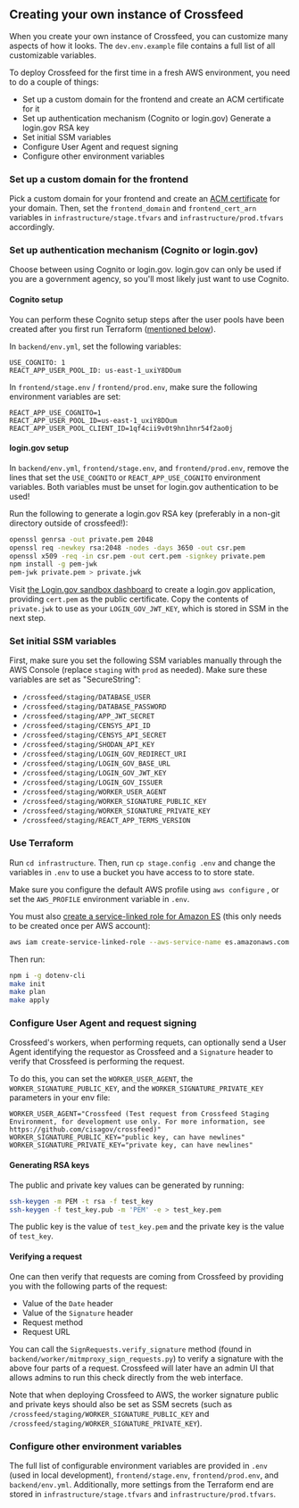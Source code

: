 ## Creating your own instance of Crossfeed

When you create your own instance of Crossfeed, you can customize many aspects of how it looks. The `dev.env.example` file contains a full list of all customizable variables.

To deploy Crossfeed for the first time in a fresh AWS environment, you need to do a couple of things:

- Set up a custom domain for the frontend and create an ACM certificate for it
- Set up authentication mechanism (Cognito or login.gov) Generate a login.gov RSA key
- Set initial SSM variables
- Configure User Agent and request signing
- Configure other environment variables


### Set up a custom domain for the frontend

Pick a custom domain for your frontend and create an [ACM certificate](https://docs.aws.amazon.com/acm/latest/userguide/gs-acm-request-public.html) for your domain. Then, set the `frontend_domain` and `frontend_cert_arn` variables in `infrastructure/stage.tfvars` and `infrastructure/prod.tfvars` accordingly.

### Set up authentication mechanism (Cognito or login.gov)

Choose between using Cognito or login.gov. login.gov can only be used if you are
a government agency, so you'll most likely just want to use Cognito.

#### Cognito setup

You can perform these Cognito setup steps after the user pools have been created after you first run Terraform ([mentioned below](#use-terraform)).

In `backend/env.yml`, set the following variables:

```
USE_COGNITO: 1
REACT_APP_USER_POOL_ID: us-east-1_uxiY8DOum
```

In `frontend/stage.env` / `frontend/prod.env`, make sure the following environment variables are set:

```
REACT_APP_USE_COGNITO=1
REACT_APP_USER_POOL_ID=us-east-1_uxiY8DOum
REACT_APP_USER_POOL_CLIENT_ID=1qf4cii9v0t9hn1hnr54f2ao0j
```

#### login.gov setup

In `backend/env.yml`, `frontend/stage.env`, and `frontend/prod.env`, remove the lines that set the `USE_COGNITO` or `REACT_APP_USE_COGNITO` environment variables. Both variables must be unset for login.gov authentication to be used!

Run the following to generate a login.gov RSA key (preferably in a non-git directory outside of crossfeed!):

```bash
openssl genrsa -out private.pem 2048
openssl req -newkey rsa:2048 -nodes -days 3650 -out csr.pem
openssl x509 -req -in csr.pem -out cert.pem -signkey private.pem
npm install -g pem-jwk
pem-jwk private.pem > private.jwk
```

Visit [the Login.gov sandbox dashboard](https://dashboard.int.identitysandbox.gov/) to create a login.gov application, providing `cert.pem` as the public certificate. Copy the contents of `private.jwk` to use as your `LOGIN_GOV_JWT_KEY`, which is stored in SSM in the next step.

### Set initial SSM variables

First, make sure you set the following SSM variables manually through the AWS Console (replace `staging` with `prod` as needed). Make sure these variables are set as "SecureString":

- `/crossfeed/staging/DATABASE_USER`
- `/crossfeed/staging/DATABASE_PASSWORD`
- `/crossfeed/staging/APP_JWT_SECRET`
- `/crossfeed/staging/CENSYS_API_ID`
- `/crossfeed/staging/CENSYS_API_SECRET`
- `/crossfeed/staging/SHODAN_API_KEY`
- `/crossfeed/staging/LOGIN_GOV_REDIRECT_URI`
- `/crossfeed/staging/LOGIN_GOV_BASE_URL`
- `/crossfeed/staging/LOGIN_GOV_JWT_KEY`
- `/crossfeed/staging/LOGIN_GOV_ISSUER`
- `/crossfeed/staging/WORKER_USER_AGENT`
- `/crossfeed/staging/WORKER_SIGNATURE_PUBLIC_KEY`
- `/crossfeed/staging/WORKER_SIGNATURE_PRIVATE_KEY`
- `/crossfeed/staging/REACT_APP_TERMS_VERSION`


### Use Terraform

Run `cd infrastructure`. Then, run `cp stage.config .env` and change the variables in `.env` to use a bucket you have access to to store state.

Make sure you configure the default AWS profile using `aws configure` , or set the `AWS_PROFILE` environment variable in `.env`.

You must also [create a service-linked role for Amazon ES](https://docs.aws.amazon.com/elasticsearch-service/latest/developerguide/slr-es.html#create-slr) (this only needs to be created once per AWS account):

```bash
aws iam create-service-linked-role --aws-service-name es.amazonaws.com
```

Then run:

```bash
npm i -g dotenv-cli
make init
make plan
make apply
```

### Configure User Agent and request signing

Crossfeed's workers, when performing requets, can optionally send a User Agent identifying the requestor as Crossfeed
and a `Signature` header to verify that Crossfeed is performing the request.

To do this, you can set the `WORKER_USER_AGENT`, the `WORKER_SIGNATURE_PUBLIC_KEY`, and the `WORKER_SIGNATURE_PRIVATE_KEY` parameters in your env file:

```
WORKER_USER_AGENT="Crossfeed (Test request from Crossfeed Staging Environment, for development use only. For more information, see https://github.com/cisagov/crossfeed)"
WORKER_SIGNATURE_PUBLIC_KEY="public key, can have newlines"
WORKER_SIGNATURE_PRIVATE_KEY="private key, can have newlines"
```

#### Generating RSA keys

The public and private key values can be generated by running:

```bash
ssh-keygen -m PEM -t rsa -f test_key
ssh-keygen -f test_key.pub -m 'PEM' -e > test_key.pem
```

The public key is the value of `test_key.pem` and the private key is the value of `test_key`.

#### Verifying a request

One can then verify that requests are coming from Crossfeed by providing you with the following parts of the request:

- Value of the `Date` header
- Value of the `Signature` header
- Request method
- Request URL

You can call the `SignRequests.verify_signature` method (found in `backend/worker/mitmproxy_sign_requests.py`) to verify a signature with
the above four parts of a request. Crossfeed will later have an admin UI that allows admins to run this check directly from the web interface.

Note that when deploying Crossfeed to AWS, the worker signature public and private keys should also be set as SSM secrets (such as `/crossfeed/staging/WORKER_SIGNATURE_PUBLIC_KEY` and `/crossfeed/staging/WORKER_SIGNATURE_PRIVATE_KEY`).


### Configure other environment variables

The full list of configurable environment variables are provided in `.env` (used in local development), `frontend/stage.env`, `frontend/prod.env`, and `backend/env.yml`. Additionally, more settings from the Terraform end are stored in `infrastructure/stage.tfvars` and `infrastructure/prod.tfvars`.